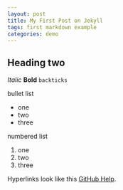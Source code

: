 ```yaml
---
layout: post
title: My First Post on Jekyll
tags: first markdown example
categories: demo
---
```


## Heading two
*Italic*
**Bold**
`backticks`

bullet list

- one
- two
- three

numbered list

1. one
2. two
3. three

Hyperlinks look like this [GitHub Help](https://help.github.com/).
